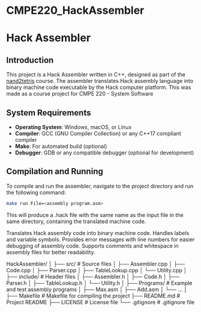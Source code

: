 # CMPE220_HackAssembler

# Hack Assembler

## Introduction
This project is a Hack Assembler written in C++, designed as part of the [nand2tetris](http://www.nand2tetris.org/) course. The assembler translates Hack assembly language into binary machine code executable by the Hack computer platform.
This was made as a course project for CMPE 220 - System Software

## System Requirements
- **Operating System**: Windows, macOS, or Linux
- **Compiler**: GCC (GNU Compiler Collection) or any C++17 compliant compiler
- **Make**: For automated build (optional)
- **Debugger**: GDB or any compatible debugger (optional for development)

## Compilation and Running

To compile and run the assembler, navigate to the project directory and run the following command:
```bash
make run File=<assembly program.asm>
```

This will produce a .hack file with the same name as the input file in the same directory, containing the translated machine code.

Translates Hack assembly code into binary machine code.
Handles labels and variable symbols.
Provides error messages with line numbers for easier debugging of assembly code.
Supports comments and whitespace in assembly files for better readability.


HackAssembler/
│
├── src/                        # Source files
│   ├── Assembler.cpp
│   ├── Code.cpp
│   ├── Parser.cpp
│   ├── TableLookup.cpp
│   └── Utility.cpp
│
├── include/                    # Header files
│   ├── Assembler.h
│   ├── Code.h
│   ├── Parser.h
│   ├── TableLookup.h
│   └── Utility.h
│
├── Programs/                   # Example and test assembly programs
│   ├── Max.asm
│   ├── Add.asm
│   └── ...
│
├── Makefile                    # Makefile for compiling the project
├── README.md                   # Project README
├── LICENSE                     # License file
└── .gitignore                  # .gitignore file
